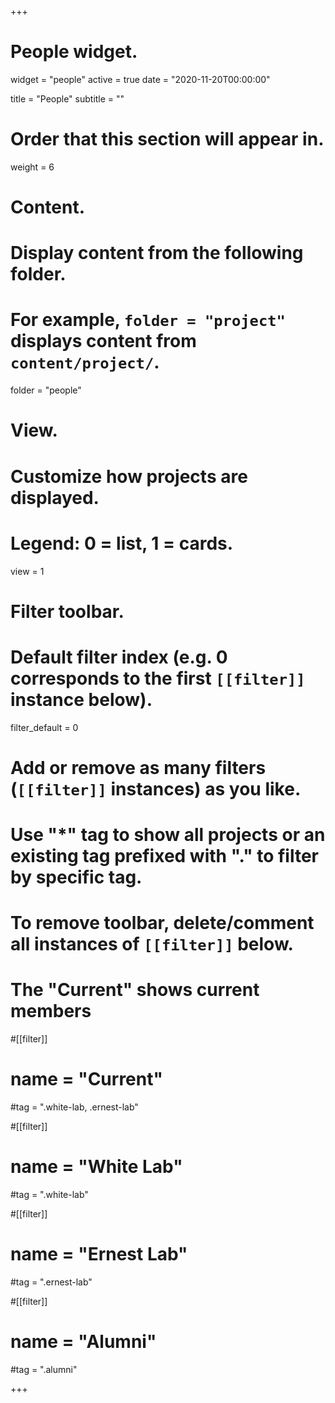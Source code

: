 +++
# People widget.
widget = "people"
active = true
date = "2020-11-20T00:00:00"

title = "People"
subtitle = ""

# Order that this section will appear in.
weight = 6

# Content.
# Display content from the following folder.
# For example, `folder = "project"` displays content from `content/project/`.
folder = "people"

# View.
# Customize how projects are displayed.
# Legend: 0 = list, 1 = cards.
view = 1

# Filter toolbar.

# Default filter index (e.g. 0 corresponds to the first `[[filter]]` instance below).
filter_default = 0

# Add or remove as many filters (`[[filter]]` instances) as you like.
# Use "*" tag to show all projects or an existing tag prefixed with "." to filter by specific tag.
# To remove toolbar, delete/comment all instances of `[[filter]]` below.
# The "Current" shows current members
#[[filter]]
 # name = "Current"
  #tag = ".white-lab, .ernest-lab"

#[[filter]]
 # name = "White Lab"
  #tag = ".white-lab"

#[[filter]]
 # name = "Ernest Lab"
  #tag = ".ernest-lab"

#[[filter]]
 # name = "Alumni"
  #tag = ".alumni"

+++